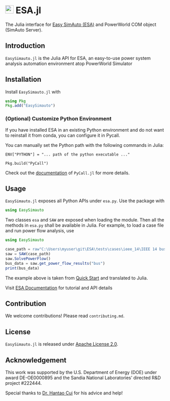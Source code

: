 
# <img src="https://raw.githubusercontent.com/JuliaLang/julia/master/doc/src/assets/julia.ico" height="26"/> ESA.jl

The Julia interface for [Easy SimAuto (ESA)](https://github.com/mzy2240/ESA) and PowerWorld COM object (SimAuto Server).

## Introduction

`EasySimauto.jl` is the Julia API for ESA, an easy-to-use power system analysis automation environment atop PowerWorld Simulator


## Installation

Install `EasySimauto.jl` with

```julia
using Pkg
Pkg.add("EasySimauto")
```

### (Optional) Customize Python Environment 

If you have installed ESA in an existing Python environment and do not want to reinstall it from conda, you can configure it in Pycall.

You can manually set the Python path with the following commands in Julia:

```
ENV["PYTHON"] = "... path of the python executable ..."
      
Pkg.build("PyCall")
```

Check out the [documentation](https://github.com/JuliaPy/PyCall.jl#specifying-the-python-version) of `PyCall.jl` for more details.

## Usage

`EasySimauto.jl` exposes all Python APIs under `esa.py`. Use the package with

```julia
using EasySimauto
```
Two classes `esa` and `SAW` are exposed when loading the module. Then all the methods in `esa.py` shall be available in Julia. For example, to load a case file and run power flow analysis, use

```julia
using EasySimauto

case_path = raw"C:\Users\myuser\git\ESA\tests\cases\ieee_14\IEEE 14 bus_pws_version_21.pwb"
saw = SAW(case_path)
saw.SolvePowerFlow()
bus_data = saw.get_power_flow_results("bus")
print(bus_data)
```
The example above is taken from [Quick Start](https://mzy2240.github.io/ESA/html/quick_start.html#quick-start) and translated to Julia.

Visit [ESA Documentation](https://mzy2240.github.io/ESA/html/index.html) for tutorial and API details

## Contribution

We welcome contributions! Please read `contributing.md`.

## License

`EasySimauto.jl` is released under [Apache License 2.0](https://github.com/mzy2240/ESA.jl/blob/main/LICENSE). 

## Acknowledgement

This work was supported by the U.S. Department of Energy (DOE) under award DE-OE0000895 and the Sandia National Laboratories’ directed R&D project #222444.

Special thanks to [Dr. Hantao Cui](https://github.com/cuihantao) for his advice and help!


